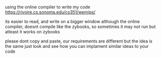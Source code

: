 using the online compiler to write my code
https://rivoire.cs.sonoma.edu/cs351/wemips/

its easier to read, and write on a bigger window
although the online compiler, doesnt compile like
the zybooks, so sometimes it may not run
but atleast it works on zybooks

please dont copy and paste, our requirements are different but the idea is the same
just look and see how you can implament similar ideas to your code
